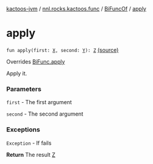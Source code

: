 [kactoos-jvm](../../index.md) / [nnl.rocks.kactoos.func](../index.md) / [BiFuncOf](index.md) / [apply](./apply.md)

# apply

`fun apply(first: `[`X`](index.md#X)`, second: `[`Y`](index.md#Y)`): `[`Z`](index.md#Z) [(source)](https://github.com/neonailol/kactoos/blob/master/kactoos-jvm/src/main/kotlin/nnl/rocks/kactoos/func/BiFuncOf.kt#L84)

Overrides [BiFunc.apply](../../nnl.rocks.kactoos/-bi-func/apply.md)

Apply it.

### Parameters

`first` - The first argument

`second` - The second argument

### Exceptions

`Exception` - If fails

**Return**
The result [Z](index.md#Z)

